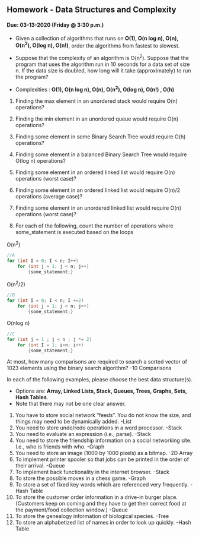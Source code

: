 ## Homework - Data Structures and Complexity
#### Due: 03-13-2020 (Friday @ 3:30 p.m.)

- Given a collection of algorithms that runs on **O(1), O(n log n), O(n), O(n<sup>2</sup>), O(log n), O(n!)**, order the algorithms from fastest to slowest.
- Suppose that the complexity of an algorithm is O(n<sup>2</sup>). Suppose that the program that uses the algorithm run in 10 seconds for a data set of size n. If the data size is doubled, how long will it take (approximately) to run the program? 


- Complexities : **O(1), O(n log n), O(n), O(n<sup>2</sup>), O(log n), O(n!) , O(h)**
1. Finding the max element in an unordered stack would require O(n) operations?
2. Finding the min element in an unordered queue would require O(n) operations?
3. Finding some element in some Binary Search Tree would require O(h) operations?
4. Finding some element in a balanced Binary Search Tree would require O(log n) operations?
5. Finding some element in an ordered linked list would require O(n) operations (worst case)?
6. Finding some element in an ordered linked list would require O(n)/2 operations (average case)?
7. Finding some element in an unordered linked list would require O(n) operations (worst case)?


8. For each of the following, count the number of operations where some_statement is executed based on the loops

O(n<sup>2</sup>) 
```cpp
//A
for (int I = 0; I < n; I++)
    for (int j = 1; j < n; j++)
        {some_statement;}
```

O(n<sup>2</sup>/2) 
```cpp
//B
for (int I = 0; I < n; I +=2)
    for (int j = 1; j < n; j++)
        {some_statement;}
```

O(nlog n)
```cpp 
//C
for (int j = 1 ; j < n ; j *= 2)
    for (int I = 1; i<n; i++)
        {some_statement;} 
```


At most, how many comparisons are required to search a sorted vector of 1023 elements using the binary
search algorithm?
-10 Comparisons

In each of the following examples, please choose the best data structure(s).
- Options are: **Array, Linked Lists, Stack, Queues, Trees, Graphs, Sets, Hash Tables**. 
- Note that there may not be one clear answer.

1. You have to store social network “feeds”. You do not know the size, and things may need to be dynamically added.
    -List
2. You need to store undo/redo operations in a word processor.
    -Stack
3. You need to evaluate an expression (i.e., parse).
    -Stack
4. You need to store the friendship information on a social networking site. I.e., who is friends with who.
    -Graph
5. You need to store an image (1000 by 1000 pixels) as a bitmap.
    -2D Array
6. To implement printer spooler so that jobs can be printed in the order of their arrival.
    -Queue
7. To implement back functionality in the internet browser.
    -Stack
8. To store the possible moves in a chess game.
    -Graph
9. To store a set of fixed key words which are referenced very frequently.
    -Hash Table
10. To store the customer order information in a drive-in burger place. (Customers keep on coming and they have to get their correct food at the payment/food collection window.)
    -Queue
11. To store the genealogy information of biological species.
    -Tree
12. To store an alphabetized list of names in order to look up quickly.
    -Hash Table
